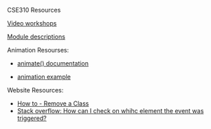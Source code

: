 CSE310 Resources

[Video workshops](https://macbeth-byui.github.io/cse310-course/videos.html)

[Module descriptions](https://macbeth-byui.github.io/cse310-course/module_descriptions.html)



Animation Resourses:

- [animate() documentation](https://developer.mozilla.org/en-US/docs/Web/API/Element/animate)

- [animation example](https://codepen.io/rachelnabors/pen/rxpmJL/?editors=0110)







Website Resources:
- [How to - Remove a Class](https://www.w3schools.com/howto/howto_js_remove_class.asp)
- [Stack overflow: How can I check on whihc element the event was triggered?](https://stackoverflow.com/questions/10648768/how-can-i-check-on-which-element-the-event-was-triggered
)
